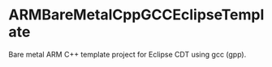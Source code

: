 # ARMBareMetalCppGCCEclipseTemplate
Bare metal ARM C++ template project for Eclipse CDT using gcc (gpp).
